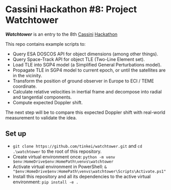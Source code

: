 # Cassini Hackathon #8: Project Watchtower

**_Watchtower_** is an entry to the 8th [Cassini](https://www.cassini.eu/hackathons/) [Hackathon](https://taikai.network/cassinihackathons/hackathons/euspace-defence-security)

This repo contains example scripts to:

- Query ESA DOSCOS API for object dimensions (among other things).
- Query Space-Track API for object TLE (Two-Line Element set).
- Load TLE into SGP4 model (a Simplified General Perturbations model).
- Propagate TLE in SGP4 model to current epoch, or until the satellites are in the vicinity.
- Transform the position of ground observer in Europe to ECI / TEME coordinate.
- Calculate relative velocities in inertial frame and decompose into radial and tangential components.
- Compute expected Doppler shift.

The next step will be to compare this expected Doppler shift with real-world measurement to validate the idea.

## Set up

- `git clone https://github.com/tinkei/watchtower.git` and `cd .\watchtower` to the root of this repository.
- Create virtual environment once: `python -m venv $env:HomeDrive$env:HomePath\venvs\watchtower`
- Activate virtual environment in PowerShell: `& "$env:HomeDrive$env:HomePath\venvs\watchtower\Scripts\Activate.ps1"`
- Install this repository and all its dependencies to the active virtual environment: `pip install -e .`
